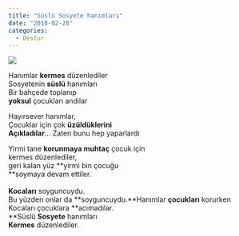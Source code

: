 ```yaml
---
title: "Süslü Sosyete hanımları"
date: "2010-02-28"
categories: 
  - Destur
---
```


![](/uploads/image/kermes.jpg)

Hanımlar **kermes** düzenlediler  
Sosyetenin **süslü** hanımları  
Bir bahçede toplanıp  
**yoksul** çocukları andılar  
  
Hayırsever hanımlar,  
Çocuklar için çok **üzüldüklerini  
Açıkladılar**… Zaten bunu hep yaparlardı  
  
Yirmi tane **korunmaya muhtaç** çocuk için  
kermes düzenlediler,  
geri kalan yüz **yirmi bin çocuğu  
**soymaya devam ettiler.  
   
**Kocaları** soyguncuydu.  
Bu yüzden onlar da **soyguncuydu.**Hanımlar **çocukları** korurken  
Kocaları çocuklara **acımadılar.  
**Süslü **Sosyete** hanımları  
**Kermes** düzenlediler.
